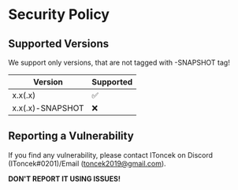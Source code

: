 # Security Policy

## Supported Versions

We support only versions, that are not tagged with -SNAPSHOT tag!

| Version            | Supported          |
| ------------------ | ------------------ |
| x.x(.x)            | :white_check_mark: |
| x.x(.x)-SNAPSHOT   | :x:                |

## Reporting a Vulnerability

If you find any vulnerability, please contact IToncek on Discord (IToncek#0201)/Email (toncek2019@gmail.com).

**DON'T REPORT IT USING ISSUES!**
